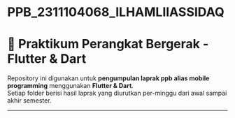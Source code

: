 # PPB_2311104068_ILHAMLIIASSIDAQ

# 📱 Praktikum Perangkat Bergerak - Flutter & Dart

Repository ini digunakan untuk **pengumpulan laprak ppb alias mobile programming** menggunakan **Flutter & Dart**.  
Setiap folder berisi hasil laprak yang diurutkan per-minggu dari awal sampai akhir semester.

---



